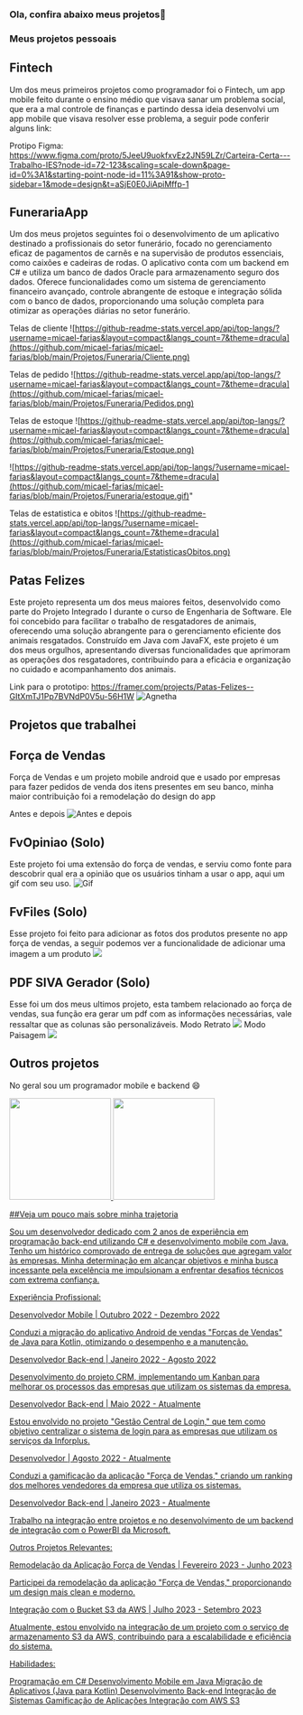 ### Ola, confira abaixo meus projetos👋

<!--
**micael-farias/micael-farias** is a ✨ _special_ ✨ repository because its `README.md` (this file) appears on your GitHub profile.

Here are some ideas to get you started:

- 🔭 I’m currently working on ...
- 🌱 I’m currently learning ...
- 👯 I’m looking to collaborate on ...
- 🤔 I’m looking for help with ...
- 💬 Ask me about ...
- 📫 How to reach me: ...
- 😄 Pronouns: ...
- ⚡ Fun fact: ...
-->


### Meus projetos pessoais

## Fintech
Um dos meus primeiros projetos como programador foi o Fintech, um app mobile feito durante o ensino médio que visava sanar um problema social, que era a mal controle de finanças e partindo dessa ideia
desenvolvi um app mobile que visava resolver esse problema, a seguir pode conferir alguns link:

Protipo Figma: https://www.figma.com/proto/5JeeU9uokfxvEz2JN59LZr/Carteira-Certa---Trabalho-IES?node-id=72-123&scaling=scale-down&page-id=0%3A1&starting-point-node-id=11%3A91&show-proto-sidebar=1&mode=design&t=aSjE0E0JiApiMffp-1

## FunerariaApp
Um dos meus projetos seguintes foi o desenvolvimento de um aplicativo destinado a profissionais do setor funerário, focado no gerenciamento eficaz de pagamentos de carnês e na supervisão de produtos essenciais, como caixões e cadeiras de rodas. O aplicativo conta com um backend em C# e utiliza um banco de dados Oracle para armazenamento seguro dos dados. Oferece funcionalidades como um sistema de gerenciamento financeiro avançado, controle abrangente de estoque e integração sólida com o banco de dados, proporcionando uma solução completa para otimizar as operações diárias no setor funerário.

Telas de cliente
![https://github-readme-stats.vercel.app/api/top-langs/?username=micael-farias&layout=compact&langs_count=7&theme=dracula](https://github.com/micael-farias/micael-farias/blob/main/Projetos/Funeraria/Cliente.png)

Telas de pedido
![https://github-readme-stats.vercel.app/api/top-langs/?username=micael-farias&layout=compact&langs_count=7&theme=dracula](https://github.com/micael-farias/micael-farias/blob/main/Projetos/Funeraria/Pedidos.png)

Telas de estoque
![https://github-readme-stats.vercel.app/api/top-langs/?username=micael-farias&layout=compact&langs_count=7&theme=dracula](https://github.com/micael-farias/micael-farias/blob/main/Projetos/Funeraria/Estoque.png)

![https://github-readme-stats.vercel.app/api/top-langs/?username=micael-farias&layout=compact&langs_count=7&theme=dracula](https://github.com/micael-farias/micael-farias/blob/main/Projetos/Funeraria/estoque.gif)"

Telas de estatistica e obitos
![https://github-readme-stats.vercel.app/api/top-langs/?username=micael-farias&layout=compact&langs_count=7&theme=dracula](https://github.com/micael-farias/micael-farias/blob/main/Projetos/Funeraria/EstatisticasObitos.png)


## Patas Felizes

Este projeto representa um dos meus maiores feitos, desenvolvido como parte do Projeto Integrado I durante o curso de Engenharia de Software. Ele foi concebido para facilitar o trabalho de resgatadores de animais, oferecendo uma solução abrangente para o gerenciamento eficiente dos animais resgatados. Construído em Java com JavaFX, este projeto é um dos meus orgulhos, apresentando diversas funcionalidades que aprimoram as operações dos resgatadores, contribuindo para a eficácia e organização no cuidado e acompanhamento dos animais. 

Link para o prototipo: https://framer.com/projects/Patas-Felizes--GItXmTJ1Pp7BVNdP0V5u-56H1W
![Agnetha](https://github.com/micael-farias/micael-farias/blob/main/Projetos/agne.gif)
## Projetos que trabalhei

## Força de Vendas
Força de Vendas e um projeto mobile android que e usado por empresas para fazer pedidos de venda dos itens presentes em seu banco, minha maior contribuição foi a remodelação do design do app

Antes e depois
![Antes e depois](https://github.com/micael-farias/micael-farias/blob/main/Projetos/Forca%20de%20Vendas/antes%20e%20depois.png?raw=true)

## FvOpiniao (Solo)
Este projeto foi uma extensão do força de vendas, e serviu como fonte para descobrir qual era a opinião que os usuários tinham a usar o app, aqui um gif com seu uso.
![Gif](https://github.com/micael-farias/micael-farias/blob/main/Projetos/OpinioesEstatisticas/app.gif)


## FvFiles (Solo)
Esse projeto foi feito para adicionar as fotos dos produtos presente no app força de vendas, a seguir podemos ver a funcionalidade de adicionar uma imagem a um produto
![](https://github.com/micael-farias/micael-farias/blob/main/Projetos/Forca%20de%20Vendas/antes%20e%20depois.png)

## PDF SIVA Gerador (Solo)
Esse foi um dos meus ultimos projeto, esta tambem relacionado ao força de vendas, sua função era gerar um pdf com as informações necessárias, vale ressaltar que as colunas são personalizáveis.
Modo Retrato
![](https://github.com/micael-farias/micael-farias/blob/main/Projetos/Forca%20de%20Vendas/RETRATO.png)
Modo Paisagem
![](https://github.com/micael-farias/micael-farias/blob/main/Projetos/Forca%20de%20Vendas/PAISAGEM.png)
## Outros projetos

No geral sou um programador mobile e backend 😄

<div>
<a href="https://github.com/seu-usuário-aqui">
<img loading="lazy" height="180em" src="https://github-readme-stats.vercel.app/api/top-langs/?username=micael-farias&layout=compact&langs_count=7&theme=dracula"/>
<img loading="lazy" height="180em" src="https://github-readme-stats.vercel.app/api?username=micael-farias&show_icons=true&theme=dracula&include_all_commits=true&count_private=true"/>
</div>

##Veja um pouco mais sobre minha trajetoria

Sou um desenvolvedor dedicado com 2 anos de experiência em programação back-end utilizando C# e desenvolvimento mobile com Java. Tenho um histórico comprovado de entrega de soluções que agregam valor às empresas. Minha determinação em alcançar objetivos e minha busca incessante pela excelência me impulsionam a enfrentar desafios técnicos com extrema confiança.

Experiência Profissional:

Desenvolvedor Mobile | Outubro 2022 - Dezembro 2022

Conduzi a migração do aplicativo Android de vendas "Forças de Vendas" de Java para Kotlin, otimizando o desempenho e a manutenção.

Desenvolvedor Back-end | Janeiro 2022 - Agosto 2022

Desenvolvimento do projeto CRM, implementando um Kanban para melhorar os processos das empresas que utilizam os sistemas da empresa.

Desenvolvedor Back-end | Maio 2022 - Atualmente

Estou envolvido no projeto "Gestão Central de Login," que tem como objetivo centralizar o sistema de login para as empresas que utilizam os serviços da Inforplus.

Desenvolvedor | Agosto 2022 - Atualmente

Conduzi a gamificação da aplicação "Força de Vendas," criando um ranking dos melhores vendedores da empresa que utiliza os sistemas.

Desenvolvedor Back-end | Janeiro 2023 - Atualmente

Trabalho na integração entre projetos e no desenvolvimento de um backend de integração com o PowerBI da Microsoft.

Outros Projetos Relevantes:

Remodelação da Aplicação Força de Vendas | Fevereiro 2023 - Junho 2023

Participei da remodelação da aplicação "Força de Vendas," proporcionando um design mais clean e moderno.

Integração com o Bucket S3 da AWS | Julho 2023 - Setembro 2023

Atualmente, estou envolvido na integração de um projeto com o serviço de armazenamento S3 da AWS, contribuindo para a escalabilidade e eficiência do sistema.

Habilidades:

Programação em C#
Desenvolvimento Mobile em Java
Migração de Aplicativos (Java para Kotlin)
Desenvolvimento Back-end
Integração de Sistemas
Gamificação de Aplicações
Integração com AWS S3

